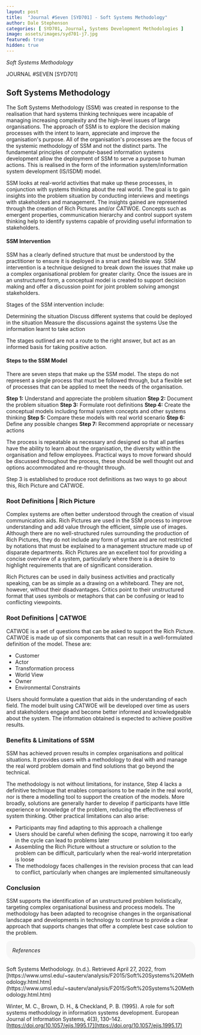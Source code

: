 ```yaml
---
layout: post
title:  "Journal #Seven [SYD701] - Soft Systems Methodology" 
author: Dale Stephenson
categories: [ SYD701, Journal, Systems Development Methodologies ]
image: assets/images/syd701-j7.jpg
featured: true
hidden: true
---
```

<i>Soft Systems Methodology</i>

JOURNAL #SEVEN [SYD701]

<h2>Soft Systems Methodology</h2>
 
The Soft Systems Methodology (SSM) was created in response to the realisation that hard systems thinking techniques were incapable of managing increasing complexity and the high-level issues of large organisations. The approach of SSM is to explore the decision making processes with the intent to learn, appreciate and improve the organisation's purpose. All of the organisation's processes are the focus of the systemic methodology of SSM and not the distinct parts. The fundamental principles of computer-based information systems development allow the deployment of SSM to serve a purpose to human actions. This is realised in the form of the information system/information system development (IS/ISDM) model.
 
SSM looks at real-world activities that make up these processes, in conjunction with systems thinking about the real world. The goal is to gain insights into the problem situation by conducting interviews and meetings with stakeholders and management. The insights gained are represented through the creation of Rich Pictures and/or CATWOE. Concepts such as emergent properties, communication hierarchy and control support system thinking help to identify systems capable of providing useful information to stakeholders.
 
<h4>SSM Intervention</h4>
 
SSM has a clearly defined structure that must be understood by the practitioner to ensure it is deployed in a smart and flexible way. SSM intervention is a technique designed to break down the issues that make up a complex organisational problem for greater clarity. Once the issues are in an unstructured form, a conceptual model is created to support decision making and offer a discussion point for joint problem solving amongst stakeholders.
 
Stages of the SSM intervention include:
 
Determining the situation
Discuss different systems that could be deployed in the situation
Measure the discussions against the systems
Use the information learnt to take action
 
The stages outlined are not a route to the right answer, but act as an informed basis for taking positive action.
 
<h4>Steps to the SSM Model</h4>
 
There are seven steps that make up the SSM model. The steps do not represent a single process that must be followed through, but a flexible set of processes that can be applied to meet the needs of the organisation.
 
<b>Step 1:</b> Understand and appreciate the problem situation
<b>Step 2:</b> Document the problem situation
<b>Step 3:</b> Formulate root definitions
<b>Step 4:</b> Create the conceptual models including formal system concepts and other systems thinking
<b>Step 5:</b> Compare these models with real world scenario
<b>Step 6:</b> Define any possible changes
<b>Step 7:</b> Recommend appropriate or necessary actions
 
The process is repeatable as necessary and designed so that all parties have the ability to learn about the organisation, the diversity within the organisation and fellow employees. Practical ways to move forward should be discussed throughout the process, these should be well thought out and options accommodated and re-thought through.
 
Step 3 is established to produce root definitions as two ways to go about this, Rich Picture and CATWOE.   
 
<h3>Root Definitions | Rich Picture</h3>
 
Complex systems are often better understood through the creation of visual communication aids. Rich Pictures are used in the SSM process to improve understanding and add value through the efficient, simple use of images. Although there are no well-structured rules surrounding the production of Rich Pictures, they do not include any form of syntax and are not restricted by notations that must be explained to a management structure made up of disparate departments. Rich Pictures are an excellent tool for providing a concise overview of a system, particularly where there is a desire to highlight requirements that are of significant consideration.
 
Rich Pictures can be used in daily business activities and practically speaking, can be as simple as a drawing on a whiteboard. They are not, however, without their disadvantages. Critics point to their unstructured format that uses symbols or metaphors that can be confusing or lead to conflicting viewpoints.
 
<h3>Root Definitions | CATWOE</h3>
 
CATWOE is a set of questions that can be asked to support the Rich Picture. CATWOE is made up of six components that can result in a well-formulated definition of the model. These are:
 
- Customer
- Actor
- Transformation process
- World View
- Owner
- Environmental Constraints
 
Users should formulate a question that aids in the understanding of each field. The model built using CATWOE will be developed over time as users and stakeholders engage and become better informed and knowledgeable about the system. The information obtained is expected to achieve positive results.
 
<h3>Benefits & Limitations of SSM</h3>
 
SSM has achieved proven results in complex organisations and political situations. It provides users with a methodology to deal with and manage the real word problem domain and find solutions that go beyond the technical.
 
The methodology is not without limitations, for instance, Step 4 lacks a definitive technique that enables comparisons to be made in the real world, nor is there a modelling tool to support the creation of the models. More broadly, solutions are generally harder to develop if participants have little experience or knowledge of the problem, reducing the effectiveness of system thinking. Other practical limitations can also arise:
 
- Participants may find adapting to this approach a challenge
- Users should be careful when defining the scope, narrowing it too early in the cycle can lead to problems later
- Assembling the Rich Picture without a structure or solution to the problem can be difficult, particularly when the real-world interpretation is loose
- The methodology faces challenges in the revision process that can lead to conflict, particularly when changes are implemented simultaneously
 
<h3>Conclusion</h3>
 
SSM supports the identification of an unstructured problem holistically, targeting complex organisational business and process models. The methodology has been adapted to recognise changes in the organisational landscape and developments in technology to continue to provide a clear approach that supports changes that offer a complete best case solution to the problem.

<div style="background-color: #f6f6f6; padding: 1rem; border-radius: 10px 20px;"> 
    <i>References</i>
</div>
<br>
Soft Systems Methodology. (n.d.). Retrieved April 27, 2022, from [https://www.umsl.edu/~sauterv/analysis/F2015/Soft%20Systems%20Methodology.html.htm](https://www.umsl.edu/~sauterv/analysis/F2015/Soft%20Systems%20Methodology.html.htm)

Winter, M. C., Brown, D. H., & Checkland, P. B. (1995). A role for soft systems methodology in information systems development. European Journal of Information Systems, 4(3), 130–142. [https://doi.org/10.1057/ejis.1995.17](https://doi.org/10.1057/ejis.1995.17)